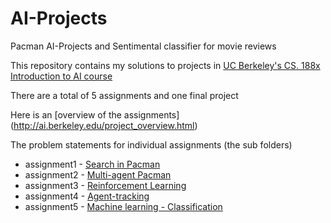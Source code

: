 # AI-Projects
Pacman AI-Projects and Sentimental classifier for movie reviews

This repository contains my solutions to projects in [UC Berkeley's CS. 188x Introduction to AI course](http://ai.berkeley.edu/home.html)

There are a total of 5 assignments and one final project

Here is an [overview of the assignments] (http://ai.berkeley.edu/project_overview.html)

The problem statements for individual assignments (the sub folders)
* assignment1 - [Search in Pacman](http://ai.berkeley.edu/search.html)
* assignment2 - [Multi-agent Pacman](http://ai.berkeley.edu/multiagent.html)
* assignment3 - [Reinforcement Learning](http://ai.berkeley.edu/reinforcement.html)
* assignment4 - [Agent-tracking](http://ai.berkeley.edu/tracking.html)
* assignment5 - [Machine learning - Classification](http://ai.berkeley.edu/classification.html)
